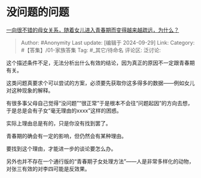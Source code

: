 # 没问题的问题
[一向很不错的母女关系，随着女儿进入青春期而变得越来越疏远，为什么？](https://www.zhihu.com/question/456781593/answer/3778717965)

> Author: #Anonymity
> Last update: [编辑于 2024-09-29]
> Link:
> Category: #【答集】/01-家族答集 
> Tag: #_其它/待命名 
> 评论区:
> 泛讨论:

这个描述条件不足，无法分析出什么有效的结论，因为真正的原因不一定跟青春期有关。

这类问题真要求个可以尝试的方案，必须要先获取你这多得多的数据——例如女儿对这种现象的解释。

有很多事父母自己觉得“没问题”“很正常”于是根本不会往“问题起因”的方向去想，于是总是会有子女“毫无理由的xxxx”这样的困惑。

实际上理由总是有的，只是你没有找到罢了。

青春期的确会有一定的影响，但仍然会有某种理由。

要找到这个理由，才能进一步的谈论要怎么办。

另外也并不存在一个通行版的“青春期子女处理方法”——人是非常多样化的动物，对张三有效的对李四可能是反效果。